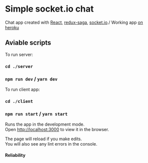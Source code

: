 # Simple socket.io chat 

Chat app created with [React](https://reactjs.org/), [redux-saga](https://redux-saga.js.org/docs/introduction/BeginnerTutorial.html), [socket.io](https://socket.io/docs/v3)./
Working app [on heroku]()

## Aviable scripts

To run server:
### `cd ./server`
### `npm run dev` / `yarn dev`
To run client app:
### `cd ./client`
### `npm run start` / `yarn start`

Runs the app in the development mode.\
Open [http://localhost:3000](http://localhost:3000) to view it in the browser.

The page will reload if you make edits.\
You will also see any lint errors in the console.

#### Reliability